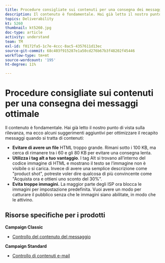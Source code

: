 ```yaml
---
title: Procedure consigliate sui contenuti per una consegna dei messaggi ottimale
description: Il contenuto è fondamentale. Hai già letto il nostro punto di vista sulla rilevanza, ma ecco alcuni suggerimenti aggiuntivi per ottimizzare il recapito messaggi quando si tratta di contenuti.
topics: Deliverability
kt: 5260
thumbnail: kt5260.jpg
doc-type: article
activity: understand
team: TM
exl-id: f0172fa5-1c7e-4ccc-8ac5-4357611d13ec
source-git-commit: 68c403f915287e1a50cd276b67b3f48202f45446
workflow-type: tm+mt
source-wordcount: '195'
ht-degree: 11%

---
```


# Procedure consigliate sui contenuti per una consegna dei messaggi ottimale

Il contenuto è fondamentale. Hai già letto il nostro punto di vista sulla rilevanza, ma ecco alcuni suggerimenti aggiuntivi per ottimizzare il recapito messaggi quando si tratta di contenuti:

* **Evitare di avere un file** HTML troppo grande. Rimani sotto i 100 KB, ma cerca di rimanere tra i 60 e gli 80 KB per evitare una consegna lenta.
* **Utilizza i tag alt a tuo vantaggio**. I tag Alt si trovano all’interno del codice immagine di HTML e mostrano il testo se l’immagine non è visibile o si carica. Invece di avere una semplice descrizione come &quot;product shot&quot;, potreste voler dire qualcosa di più convincente come &quot;Acquista ora e ottieni uno sconto del 30%&quot;.
* **Evita troppe immagini.** La maggior parte degli ISP ora blocca le immagini per impostazione predefinita. Vuoi avere un modo per catturare il pubblico senza che le immagini siano abilitate, in modo che le attivino.

## Risorse specifiche per i prodotti

**Campaign Classic**

* [Controllo del contenuto del messaggio](https://experienceleague.adobe.com/docs/campaign-classic/using/sending-messages/deliverability-management/control-message-content.html)

**Campaign Standard**

* [Controllo di contenuti e-mail](https://experienceleague.adobe.com/docs/campaign-standard/using/testing-and-sending/managing-deliverability/control-email-content.html#testing-and-sending)
